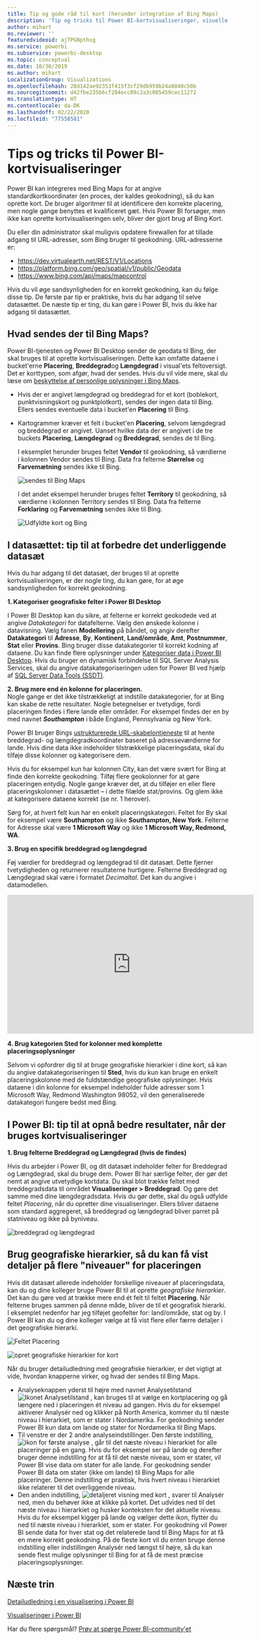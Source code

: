 ```yaml
---
title: Tip og gode råd til kort (herunder integration af Bing Maps)
description: 'Tip og tricks til Power BI-kortvisualiseringer, visuelle elementer, steder, længdegrad og breddegrad og hvordan de fungerer med Bing Maps. '
author: mihart
ms.reviewer: ''
featuredvideoid: ajTPGNpthcg
ms.service: powerbi
ms.subservice: powerbi-desktop
ms.topic: conceptual
ms.date: 10/30/2019
ms.author: mihart
LocalizationGroup: Visualizations
ms.openlocfilehash: 28d142ae92353f415f3cf29db959b24a8040c50b
ms.sourcegitcommit: d42fbe235b6cf284ecc09c2a3c005459cec11272
ms.translationtype: HT
ms.contentlocale: da-DK
ms.lasthandoff: 02/22/2020
ms.locfileid: "77558581"
---
```

# <a name="tips-and-tricks-for-power-bi-map-visualizations"></a>Tips og tricks til Power BI-kortvisualiseringer
Power BI kan integreres med Bing Maps for at angive standardkortkoordinater (en proces, der kaldes geokodning), så du kan oprette kort. De bruger algoritmer til at identificere den korrekte placering, men nogle gange benyttes et kvalificeret gæt. Hvis Power BI forsøger, men ikke kan oprette kortvisualiseringen selv, bliver der gjort brug af Bing Kort. 

Du eller din administrator skal muligvis opdatere firewallen for at tillade adgang til URL-adresser, som Bing bruger til geokodning.  URL-adresserne er:
* https://dev.virtualearth.net/REST/V1/Locations
* https://platform.bing.com/geo/spatial/v1/public/Geodata
* https://www.bing.com/api/maps/mapcontrol

Hvis du vil øge sandsynligheden for en korrekt geokodning, kan du følge disse tip. De første par tip er praktiske, hvis du har adgang til selve datasættet. De næste tip er ting, du kan gøre i Power BI, hvis du ikke har adgang til datasættet. 

## <a name="what-is-sent-to-bing-maps"></a>Hvad sendes der til Bing Maps?
Power BI-tjenesten og Power BI Desktop sender de geodata til Bing, der skal bruges til at oprette kortvisualiseringen. Dette kan omfatte dataene i bucket'erne **Placering**, **Breddegrad**og **Længdegrad** i visual'ets feltoversigt. Det er korttypen, som afgør, hvad der sendes. Hvis du vil vide mere, skal du læse om [beskyttelse af personlige oplysninger i Bing Maps](https://go.microsoft.com/fwlink/?LinkID=248686).

* Hvis der er angivet længdegrad og breddegrad for et kort (boblekort, punktvisningskort og punktplotkort), sendes der ingen data til Bing. Ellers sendes eventuelle data i bucket'en **Placering** til Bing.     

* Kartogrammer kræver et felt i bucket'en **Placering**, selvom længdegrad og breddegrad er angivet. Uanset hvilke data der er angivet i de tre buckets **Placering**, **Længdegrad** og **Breddegrad**, sendes de til Bing.
  
    I eksemplet herunder bruges feltet **Vendor** til geokodning, så værdierne i kolonnen Vendor sendes til Bing. Data fra felterne **Størrelse** og **Farvemætning** sendes ikke til Bing.
  
    ![sendes til Bing Maps](./media/power-bi-map-tips-and-tricks/power-bi-sent-to-bing-new.png)
  
    I det andet eksempel herunder bruges feltet **Territory** til geokodning, så værdierne i kolonnen Territory sendes til Bing. Data fra felterne **Forklaring** og **Farvemætning** sendes ikke til Bing.
  
    ![Udfyldte kort og Bing](./media/power-bi-map-tips-and-tricks/power-bi-filled-map.png)

## <a name="in-the-dataset-tips-to-improve-the-underlying-dataset"></a>I datasættet: tip til at forbedre det underliggende datasæt
Hvis du har adgang til det datasæt, der bruges til at oprette kortvisualiseringen, er der nogle ting, du kan gøre, for at øge sandsynligheden for korrekt geokodning.

**1. Kategoriser geografiske felter i Power BI Desktop**

I Power BI Desktop kan du sikre, at felterne er korrekt geokodede ved at angive *Datakategori* for datafelterne. Vælg den ønskede kolonne i datavisning. Vælg fanen **Modellering** på båndet, og angiv derefter **Datakategori** til **Adresse**, **By**, **Kontinent**, **Land/område**, **Amt**, **Postnummer**, **Stat** eller **Provins**. Bing bruger disse datakategorier til korrekt kodning af dataene. Du kan finde flere oplysninger under [Kategoriser data i Power BI Desktop](../desktop-data-categorization.md). Hvis du bruger en dynamisk forbindelse til SQL Server Analysis Services, skal du angive datakategoriseringen uden for Power BI ved hjælp af [SQL Server Data Tools (SSDT)](https://docs.microsoft.com/sql/ssdt/download-sql-server-data-tools-ssdt).

**2. Brug mere end én kolonne for placeringen.**     
 Nogle gange er det ikke tilstrækkeligt at indstille datakategorier, for at Bing kan skabe de rette resultater. Nogle betegnelser er tvetydige, fordi placeringen findes i flere lande eller områder. For eksempel findes der en by med navnet ***Southampton*** i både England, Pennsylvania og New York.

Power BI bruger Bings [ustrukturerede URL-skabelontjeneste](https://msdn.microsoft.com/library/ff701714.aspx) til at hente breddegrad- og længdegradkoordinater baseret på adresseværdierne for lande. Hvis dine data ikke indeholder tilstrækkelige placeringsdata, skal du tilføje disse kolonner og kategorisere dem.

 Hvis du for eksempel kun har kolonnen City, kan det være svært for Bing at finde den korrekte geokodning. Tilføj flere geokolonner for at gøre placeringen entydig.  Nogle gange kræver det, at du tilføjer en eller flere placeringskolonner i datasættet – i dette filælde stat/provins. Og glem ikke at kategorisere dataene korrekt (se nr. 1 herover).

Sørg for, at hvert felt kun har en enkelt placeringskategori. Feltet for By skal for eksempel være **Southampton** og ikke **Southampton, New York**.  Felterne for Adresse skal være **1 Microsoft Way** og ikke **1 Microsoft Way, Redmond, WA**.

**3. Brug en specifik breddegrad og længdegrad**

Føj værdier for breddegrad og længdegrad til dit datasæt. Dette fjerner tvetydigheden og returnerer resultaterne hurtigere. Felterne Breddegrad og Længdegrad skal være i formatet *Decimaltal*. Det kan du angive i datamodellen.

<iframe width="560" height="315" src="https://www.youtube.com/embed/ajTPGNpthcg" frameborder="0" allowfullscreen></iframe>

**4. Brug kategorien Sted for kolonner med komplette placeringsoplysninger**

Selvom vi opfordrer dig til at bruge geografiske hierarkier i dine kort, så kan du angive datakategoriseringen til **Sted**, hvis du kun kan bruge en enkelt placeringskolonne med de fuldstændige geografiske oplysninger. Hvis dataene i din kolonne for eksempel indeholder fulde adresser som 1 Microsoft Way, Redmond Washington 98052, vil den generaliserede datakategori fungere bedst med Bing. 

## <a name="in-power-bi-tips-to-get-better-results-when-using-map-visualizations"></a>I Power BI: tip til at opnå bedre resultater, når der bruges kortvisualiseringer
**1. Brug felterne Breddegrad og Længdegrad (hvis de findes)**

Hvis du arbejder i Power BI, og dit datasæt indeholder felter for Breddegrad og Længdegrad, skal du bruge dem.  Power BI har særlige felter, der gør det nemt at angive utvetydige kortdata. Du skal blot trække feltet med breddegradsdata til området **Visualiseringer > Breddegrad**.  Og gøre det samme med dine længdegradsdata. Hvis du gør dette, skal du også udfylde feltet *Placering*, når du opretter dine visualiseringer. Ellers bliver dataene som standard aggregeret, så breddegrad og længdegrad bliver parret på statniveau og ikke på byniveau.

![breddegrad og længdegrad](./media/power-bi-map-tips-and-tricks/pbi_latitude.png) 

## <a name="use-geo-hierarchies-so-you-can-drill-down-to-different-levels-of-location"></a>Brug geografiske hierarkier, så du kan få vist detaljer på flere "niveauer" for placeringen
Hvis dit datasæt allerede indeholder forskellige niveauer af placeringsdata, kan du og dine kolleger bruge Power BI til at oprette *geografiske hierarkier*. Det kan du gøre ved at trække mere end ét felt til feltet **Placering**. Når felterne bruges sammen på denne måde, bliver de til et geografisk hierarki. I eksemplet nedenfor har jeg tilføjet geofelter for: land/område, stat og by. I Power BI kan du og dine kolleger vælge at få vist flere eller færre detaljer i det geografiske hierarki.

  ![Feltet Placering](./media/power-bi-map-tips-and-tricks/power-bi-hierarchy.png)

   ![opret geografiske hierarkier for kort](./media/power-bi-map-tips-and-tricks/power-bi-geo.gif)

Når du bruger detailudledning med geografiske hierarkier, er det vigtigt at vide, hvordan knapperne virker, og hvad der sendes til Bing Maps. 

* Analyseknappen yderst til højre med navnet Analysetilstand ![Ikonet Analysetilstand](media/power-bi-map-tips-and-tricks/power-bi-drill-down.png) , kan bruges til at vælge en kortplacering og gå længere ned i placeringen ét niveau ad gangen. Hvis du for eksempel aktiverer Analysér ned og klikker på North America, kommer du til næste niveau i hierarkiet, som er stater i Nordamerika. For geokodning sender Power BI kun data om lande og stater for Nordamerika til Bing Maps.  
* Til venstre er der 2 andre analyseindstillinger. Den første indstilling, ![ikon for første analyse](media/power-bi-map-tips-and-tricks/power-bi-drill-down2.png) , går til det næste niveau i hierarkiet for alle placeringer på en gang. Hvis du for eksempel ser på lande og derefter bruger denne indstilling for at få til det næste niveau, som er stater, vil Power BI vise data om stater for alle lande. For geokodning sender Power BI data om stater (ikke om lande) til Bing Maps for alle placeringer. Denne indstilling er praktisk, hvis hvert niveau i hierarkiet ikke relaterer til det overliggende niveau. 
* Den anden indstilling, ![detaljeret visning med kort](./media/power-bi-map-tips-and-tricks/power-bi-drill-down3.png) , svarer til Analysér ned, men du behøver ikke at klikke på kortet.  Det udvides ned til det næste niveau i hierarkiet og husker konteksten for det aktuelle niveau. Hvis du for eksempel kigger på lande og vælger dette ikon, flytter du ned til næste niveau i hierarkiet, som er stater. For geokodning vil Power BI sende data for hver stat og det relaterede land til Bing Maps for at få en mere korrekt geokodning. På de fleste kort vil du enten bruge denne indstilling eller indstillingen Analysér ned længst til højre, så du kan sende flest mulige oplysninger til Bing for at få de mest præcise placeringsoplysninger. 

## <a name="next-steps"></a>Næste trin
[Detailudledning i en visualisering i Power BI](../consumer/end-user-drill.md)

[Visualiseringer i Power BI](power-bi-report-visualizations.md)

Har du flere spørgsmål? [Prøv at spørge Power BI-community'et](https://community.powerbi.com/)

